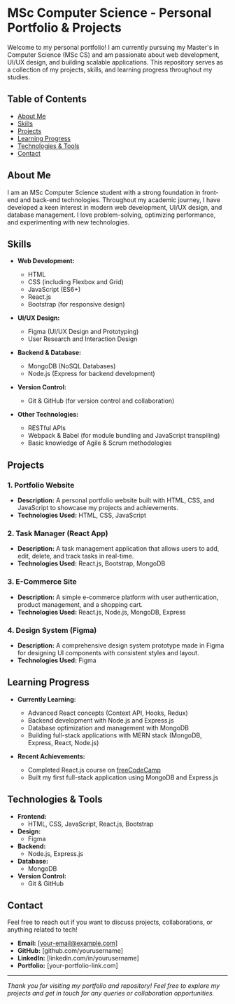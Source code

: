 # MSc Computer Science - Personal Portfolio & Projects

Welcome to my personal portfolio! I am currently pursuing my Master's in Computer Science (MSc CS) and am passionate about web development, UI/UX design, and building scalable applications. This repository serves as a collection of my projects, skills, and learning progress throughout my studies.

## Table of Contents

- [About Me](#about-me)
- [Skills](#skills)
- [Projects](#projects)
- [Learning Progress](#learning-progress)
- [Technologies & Tools](#technologies--tools)
- [Contact](#contact)

## About Me

I am an MSc Computer Science student with a strong foundation in front-end and back-end technologies. Throughout my academic journey, I have developed a keen interest in modern web development, UI/UX design, and database management. I love problem-solving, optimizing performance, and experimenting with new technologies.

## Skills

- **Web Development:**
  - HTML
  - CSS (including Flexbox and Grid)
  - JavaScript (ES6+)
  - React.js
  - Bootstrap (for responsive design)
  
- **UI/UX Design:**
  - Figma (UI/UX Design and Prototyping)
  - User Research and Interaction Design
  
- **Backend & Database:**
  - MongoDB (NoSQL Databases)
  - Node.js (Express for backend development)

- **Version Control:**
  - Git & GitHub (for version control and collaboration)

- **Other Technologies:**
  - RESTful APIs
  - Webpack & Babel (for module bundling and JavaScript transpiling)
  - Basic knowledge of Agile & Scrum methodologies

## Projects

### 1. **Portfolio Website**
   - **Description:** A personal portfolio website built with HTML, CSS, and JavaScript to showcase my projects and achievements.
   - **Technologies Used:** HTML, CSS, JavaScript

### 2. **Task Manager (React App)**
   - **Description:** A task management application that allows users to add, edit, delete, and track tasks in real-time.
   - **Technologies Used:** React.js, Bootstrap, MongoDB

### 3. **E-Commerce Site**
   - **Description:** A simple e-commerce platform with user authentication, product management, and a shopping cart.
   - **Technologies Used:** React.js, Node.js, MongoDB, Express

### 4. **Design System (Figma)**
   - **Description:** A comprehensive design system prototype made in Figma for designing UI components with consistent styles and layout.
   - **Technologies Used:** Figma

## Learning Progress

- **Currently Learning:**
  - Advanced React concepts (Context API, Hooks, Redux)
  - Backend development with Node.js and Express.js
  - Database optimization and management with MongoDB
  - Building full-stack applications with MERN stack (MongoDB, Express, React, Node.js)

- **Recent Achievements:**
  - Completed React.js course on [freeCodeCamp](https://www.freecodecamp.org)
  - Built my first full-stack application using MongoDB and Express.js

## Technologies & Tools

- **Frontend:**
  - HTML, CSS, JavaScript, React.js, Bootstrap
- **Design:**
  - Figma
- **Backend:**
  - Node.js, Express.js
- **Database:**
  - MongoDB
- **Version Control:**
  - Git & GitHub

## Contact

Feel free to reach out if you want to discuss projects, collaborations, or anything related to tech!

- **Email:** [your-email@example.com]
- **GitHub:** [github.com/yourusername]
- **LinkedIn:** [linkedin.com/in/yourusername]
- **Portfolio:** [your-portfolio-link.com]

---

*Thank you for visiting my portfolio and repository! Feel free to explore my projects and get in touch for any queries or collaboration opportunities.*
